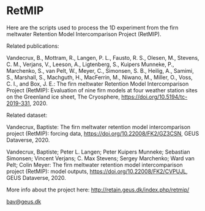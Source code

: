 # RetMIP

Here are the scripts used to process the 1D experiment from the firn meltwater Retention Model Intercomparison Project (RetMIP).

Related publications:

Vandecrux, B., Mottram, R., Langen, P. L., Fausto, R. S., Olesen, M., Stevens, C. M., Verjans, V., Leeson, A., Ligtenberg, S., Kuipers Munneke, P., Marchenko, S., van Pelt, W., Meyer, C., Simonsen, S. B., Heilig, A., Samimi, S., Marshall, S., Machguth, H., MacFerrin, M., Niwano, M., Miller, O., Voss, C. I., and Box, J. E.: The firn meltwater Retention Model Intercomparison Project (RetMIP): Evaluation of nine firn models at four weather station sites on the Greenland ice sheet, The Cryosphere, https://doi.org/10.5194/tc-2019-331, 2020.

Related dataset:

Vandecrux, Baptiste: The firn meltwater retention model intercomparison project (RetMIP): forcing data, https://doi.org/10.22008/FK2/GZ3CSN, GEUS Dataverse, 2020.

Vandecrux, Baptiste; Peter L. Langen; Peter Kuipers Munneke; Sebastian Simonsen; Vincent Verjans; C. Max Stevens; Sergey Marchenko; Ward van Pelt; Colin Meyer: The firn meltwater retention model intercomparison project (RetMIP): model outputs, https://doi.org/10.22008/FK2/CVPUJL, GEUS Dataverse, 2020.

More info about the project here: http://retain.geus.dk/index.php/retmip/

bav@geus.dk
